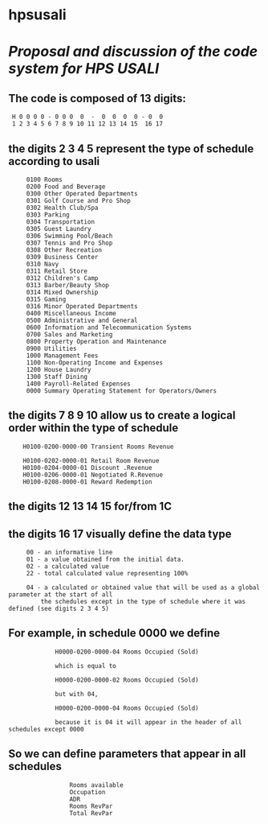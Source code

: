 # hpsusali
***Proposal and discussion of the code system for HPS USALI***
=======================================
   
## The code is composed of 13 digits:

     H 0 0 0 0 - 0 0 0  0  -  0  0  0  0 - 0  0
     1 2 3 4 5 6 7 8 9 10 11 12 13 14 15  16 17
    
## the digits 2 3 4 5 represent the type of schedule according to usali

         0100 Rooms
         0200 Food and Beverage
         0300 Other Operated Departments
         0301 Golf Course and Pro Shop
         0302 Health Club/Spa
         0303 Parking
         0304 Transportation
         0305 Guest Laundry
         0306 Swimming Pool/Beach
         0307 Tennis and Pro Shop
         0308 Other Recreation
         0309 Business Center
         0310 Navy
         0311 Retail Store
         0312 Children's Camp
         0313 Barber/Beauty Shop
         0314 Mixed Ownership
         0315 Gaming
         0316 Minor Operated Departments
         0400 Miscellaneous Income
         0500 Administrative and General
         0600 Information and Telecommunication Systems
         0700 Sales and Marketing
         0800 Property Operation and Maintenance
         0900 Utilities
         1000 Management Fees
         1100 Non-Operating Income and Expenses
         1200 House Laundry
         1300 Staff Dining
         1400 Payroll-Related Expenses
         0000 Summary Operating Statement for Operators/Owners
         
## the digits 7 8 9 10 allow us to create a logical order within the type of schedule

        H0100-0200-0000-00 Transient Rooms Revenue

        H0100-0202-0000-01 Retail Room Revenue
        H0100-0204-0000-01 Discount .Revenue
        H0100-0206-0000-01 Negotiated R.Revenue
        H0100-0208-0000-01 Reward Redemption

## the digits 12 13 14 15 for/from 1C

## the digits 16 17 visually define the data type

         00 - an informative line
         01 - a value obtained from the initial data.
         02 - a calculated value
         22 - total calculated value representing 100%

         04 - a calculated or obtained value that will be used as a global parameter at the start of all
             the schedules except in the type of schedule where it was defined (see digits 2 3 4 5)

 ##          For example, in schedule 0000 we define

                 H0000-0200-0000-04 Rooms Occupied (Sold)

                 which is equal to

                 H0000-0200-0000-02 Rooms Occupied (Sold)

                 but with 04,
                
                 H0000-0200-0000-04 Rooms Occupied (Sold)
                
                 because it is 04 it will appear in the header of all schedules except 0000

##                 So we can define parameters that appear in all schedules
                     Rooms available
                     Occupation
                     ADR
                     Rooms RevPar
                     Total RevPar
